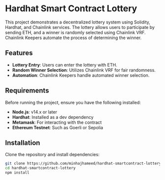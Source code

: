 # Hardhat Smart Contract Lottery

This project demonstrates a decentralized lottery system using Solidity, Hardhat, and Chainlink services. The lottery allows users to participate by sending ETH, and a winner is randomly selected using Chainlink VRF. Chainlink Keepers automate the process of determining the winner.

## Features
- **Lottery Entry**: Users can enter the lottery with ETH.
- **Random Winner Selection**: Utilizes Chainlink VRF for fair randomness.
- **Automation**: Chainlink Keepers handle automated winner selection.

## Requirements
Before running the project, ensure you have the following installed:
- **Node.js**: v14.x or later
- **Hardhat**: Installed as a dev dependency
- **Metamask**: For interacting with the contract
- **Ethereum Testnet**: Such as Goerli or Sepolia

## Installation
Clone the repository and install dependencies:
```bash
git clone https://github.com/minhajhameed/hardhat-smartcontract-lottery.git
cd hardhat-smartcontract-lottery
npm install
